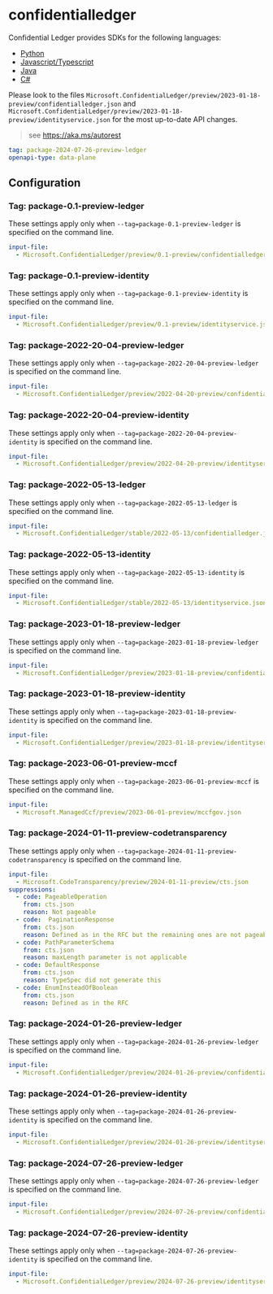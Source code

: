 # confidentialledger

Confidential Ledger provides SDKs for the following languages:

- [Python](https://github.com/Azure/azure-sdk-for-python/tree/main/sdk/confidentialledger/azure-confidentialledger/azure/confidentialledger)
- [Javascript/Typescript](https://github.com/Azure/azure-sdk-for-js/blob/main/sdk/confidentialledger/confidential-ledger-rest/swagger/README.md)
- [Java](https://github.com/Azure/azure-sdk-for-java/blob/main/sdk/confidentialledger/azure-security-confidentialledger/swagger/README.md)
- [C#](https://github.com/Azure/azure-sdk-for-net/blob/main/sdk/confidentialledger/Azure.Security.ConfidentialLedger/src/autorest.md)

Please look to the files `Microsoft.ConfidentialLedger/preview/2023-01-18-preview/confidentialledger.json` and `Microsoft.ConfidentialLedger/preview/2023-01-18-preview/identityservice.json` for the most up-to-date API changes.

> see https://aka.ms/autorest

``` yaml
tag: package-2024-07-26-preview-ledger
openapi-type: data-plane
```

## Configuration

### Tag: package-0.1-preview-ledger

These settings apply only when `--tag=package-0.1-preview-ledger` is specified on the command line.

```yaml $(tag) == 'package-0.1-preview-ledger'
input-file:
  - Microsoft.ConfidentialLedger/preview/0.1-preview/confidentialledger.json
```

### Tag: package-0.1-preview-identity

These settings apply only when `--tag=package-0.1-preview-identity` is specified on the command line.

```yaml $(tag) == 'package-0.1-preview-identity'
input-file:
  - Microsoft.ConfidentialLedger/preview/0.1-preview/identityservice.json
```

### Tag: package-2022-20-04-preview-ledger

These settings apply only when `--tag=package-2022-20-04-preview-ledger` is specified on the command line.

```yaml $(tag) == 'package-2022-04-20-preview-ledger'
input-file:
  - Microsoft.ConfidentialLedger/preview/2022-04-20-preview/confidentialledger.json
```

### Tag: package-2022-20-04-preview-identity

These settings apply only when `--tag=package-2022-20-04-preview-identity` is specified on the command line.

```yaml $(tag) == 'package-2022-04-20-preview-identity'
input-file:
  - Microsoft.ConfidentialLedger/preview/2022-04-20-preview/identityservice.json
```

### Tag: package-2022-05-13-ledger

These settings apply only when `--tag=package-2022-05-13-ledger` is specified on the command line.

```yaml $(tag) == 'package-2022-05-13-ledger'
input-file:
  - Microsoft.ConfidentialLedger/stable/2022-05-13/confidentialledger.json
```

### Tag: package-2022-05-13-identity

These settings apply only when `--tag=package-2022-05-13-identity` is specified on the command line.

```yaml $(tag) == 'package-2022-05-13-identity'
input-file:
  - Microsoft.ConfidentialLedger/stable/2022-05-13/identityservice.json
```

### Tag: package-2023-01-18-preview-ledger

These settings apply only when `--tag=package-2023-01-18-preview-ledger` is specified on the command line.

```yaml $(tag) == 'package-2023-01-18-preview-ledger'
input-file:
  - Microsoft.ConfidentialLedger/preview/2023-01-18-preview/confidentialledger.json
```

### Tag: package-2023-01-18-preview-identity

These settings apply only when `--tag=package-2023-01-18-preview-identity` is specified on the command line.

```yaml $(tag) == 'package-2023-01-18-preview-identity'
input-file:
  - Microsoft.ConfidentialLedger/preview/2023-01-18-preview/identityservice.json
```

### Tag: package-2023-06-01-preview-mccf

These settings apply only when `--tag=package-2023-06-01-preview-mccf` is specified on the command line.

```yaml $(tag) == 'package-2023-06-01-preview-mccf'
input-file:
  - Microsoft.ManagedCcf/preview/2023-06-01-preview/mccfgov.json
```

### Tag: package-2024-01-11-preview-codetransparency

These settings apply only when `--tag=package-2024-01-11-preview-codetransparency` is specified on the command line.

```yaml $(tag) == 'package-2024-01-11-preview-codetransparency'
input-file:
  - Microsoft.CodeTransparency/preview/2024-01-11-preview/cts.json
suppressions:
  - code: PageableOperation
    from: cts.json
    reason: Not pageable
  - code:  PaginationResponse
    from: cts.json
    reason: Defined as in the RFC but the remaining ones are not pageable
  - code: PathParameterSchema
    from: cts.json
    reason: maxLength parameter is not applicable
  - code: DefaultResponse
    from: cts.json
    reason: TypeSpec did not generate this
  - code: EnumInsteadOfBoolean
    from: cts.json
    reason: Defined as in the RFC
```

### Tag: package-2024-01-26-preview-ledger

These settings apply only when `--tag=package-2024-01-26-preview-ledger` is specified on the command line.

```yaml $(tag) == 'package-2024-01-26-preview-ledger'
input-file:
  - Microsoft.ConfidentialLedger/preview/2024-01-26-preview/confidentialledger.json
```

### Tag: package-2024-01-26-preview-identity

These settings apply only when `--tag=package-2024-01-26-preview-identity` is specified on the command line.

```yaml $(tag) == 'package-2024-01-26-preview-identity'
input-file:
  - Microsoft.ConfidentialLedger/preview/2024-01-26-preview/identityservice.json
```

### Tag: package-2024-07-26-preview-ledger

These settings apply only when `--tag=package-2024-07-26-preview-ledger` is specified on the command line.

```yaml $(tag) == 'package-2024-07-26-preview-ledger'
input-file:
  - Microsoft.ConfidentialLedger/preview/2024-07-26-preview/confidentialledger.json
```

### Tag: package-2024-07-26-preview-identity

These settings apply only when `--tag=package-2024-07-26-preview-identity` is specified on the command line.

```yaml $(tag) == 'package-2024-07-26-preview-identity'
input-file:
  - Microsoft.ConfidentialLedger/preview/2024-07-26-preview/identityservice.json
```